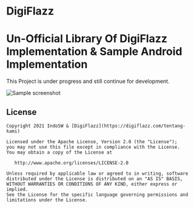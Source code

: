 # DigiFlazz

# Un-Official Library Of DigiFlazz Implementation & Sample Android Implementation

This Project is under progress and still continue for development.

![Sample screenshot](https://digiflazz.com/images/logo/main.png)

## License

    Copyright 2021 IndoSW & [DigiFlazz](https://digiflazz.com/tentang-kami)

    Licensed under the Apache License, Version 2.0 (the "License");
    you may not use this file except in compliance with the License.
    You may obtain a copy of the License at

       http://www.apache.org/licenses/LICENSE-2.0

    Unless required by applicable law or agreed to in writing, software
    distributed under the License is distributed on an "AS IS" BASIS,
    WITHOUT WARRANTIES OR CONDITIONS OF ANY KIND, either express or implied.
    See the License for the specific language governing permissions and
    limitations under the License.

